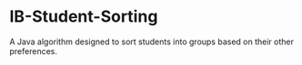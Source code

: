 # IB-Student-Sorting
A Java algorithm designed to sort students into groups based on their other preferences.
